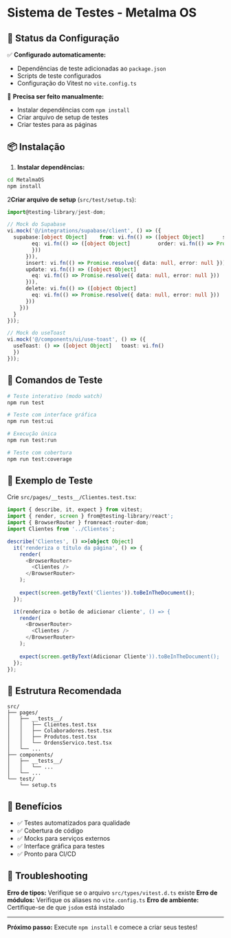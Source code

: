 # Sistema de Testes - Metalma OS

## 🎯 Status da Configuração

✅ **Configurado automaticamente:**
- Dependências de teste adicionadas ao `package.json`
- Scripts de teste configurados
- Configuração do Vitest no `vite.config.ts`

🔧 **Precisa ser feito manualmente:**
- Instalar dependências com `npm install`
- Criar arquivo de setup de testes
- Criar testes para as páginas

## 📦 Instalação

1. **Instalar dependências:**
```bash
cd MetalmaOS
npm install
```

2**Criar arquivo de setup** (`src/test/setup.ts`):
```typescript
import@testing-library/jest-dom;

// Mock do Supabase
vi.mock('@/integrations/supabase/client', () => ({
  supabase:[object Object]    from: vi.fn(() => ([object Object]      select: vi.fn(() => ([object Object]
        eq: vi.fn(() => ([object Object]         order: vi.fn(() => Promise.resolve({ data:, error: null }))
        }))
      })),
      insert: vi.fn(() => Promise.resolve({ data: null, error: null })),
      update: vi.fn(() => ([object Object]
        eq: vi.fn(() => Promise.resolve({ data: null, error: null }))
      })),
      delete: vi.fn(() => ([object Object]
        eq: vi.fn(() => Promise.resolve({ data: null, error: null }))
      }))
    }))
  }
}));

// Mock do useToast
vi.mock('@/components/ui/use-toast', () => ({
  useToast: () => ([object Object]   toast: vi.fn()
  })
}));
```

## 🚀 Comandos de Teste

```bash
# Teste interativo (modo watch)
npm run test

# Teste com interface gráfica
npm run test:ui

# Execução única
npm run test:run

# Teste com cobertura
npm run test:coverage
```

## 📝 Exemplo de Teste

Crie `src/pages/__tests__/Clientes.test.tsx`:

```typescript
import { describe, it, expect } from vitest;
import { render, screen } from@testing-library/react';
import { BrowserRouter } fromreact-router-dom;
import Clientes from '../Clientes';

describe('Clientes', () =>[object Object]
  it('renderiza o título da página', () => {
    render(
      <BrowserRouter>
        <Clientes />
      </BrowserRouter>
    );
    
    expect(screen.getByText('Clientes')).toBeInTheDocument();
  });

  it(renderiza o botão de adicionar cliente', () => {
    render(
      <BrowserRouter>
        <Clientes />
      </BrowserRouter>
    );
    
    expect(screen.getByText(Adicionar Cliente')).toBeInTheDocument();
  });
});
```

## 📁 Estrutura Recomendada

```
src/
├── pages/
│   ├── __tests__/
│   │   ├── Clientes.test.tsx
│   │   ├── Colaboradores.test.tsx
│   │   ├── Produtos.test.tsx
│   │   └── OrdensServico.test.tsx
│   └── ...
├── components/
│   ├── __tests__/
│   │   └── ...
│   └── ...
└── test/
    └── setup.ts
```

## 🎯 Benefícios

- ✅ Testes automatizados para qualidade
- ✅ Cobertura de código
- ✅ Mocks para serviços externos
- ✅ Interface gráfica para testes
- ✅ Pronto para CI/CD

## 🔧 Troubleshooting

**Erro de tipos:** Verifique se o arquivo `src/types/vitest.d.ts` existe
**Erro de módulos:** Verifique os aliases no `vite.config.ts`
**Erro de ambiente:** Certifique-se de que `jsdom` está instalado

---

**Próximo passo:** Execute `npm install` e comece a criar seus testes! 